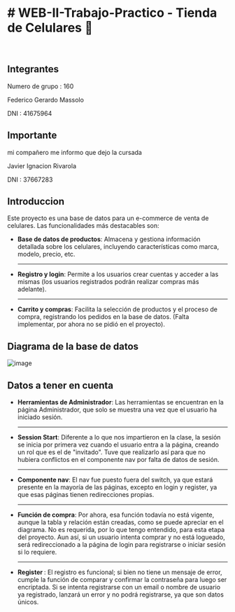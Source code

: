 <h1>  # WEB-II-Trabajo-Practico - Tienda de Celulares 📱 </h1>

<br>

<h2>Integrantes</h2>

Numero de grupo : 160

Federico Gerardo Massolo  

DNI : 41675964

<h2> Importante </h2>
 
mi compañero me informo que dejo la cursada


Javier Ignacion Rivarola  

DNI : 37667283

<h2>Introduccion</h2>

Este proyecto es una base de datos para un e-commerce de venta de celulares. Las funcionalidades más destacables son:
     <ul>
        <li><strong>Base de datos de productos</strong>: Almacena y gestiona información detallada sobre los celulares, incluyendo características como marca, modelo, precio, etc.</li>
        <hr>
        <li><strong>Registro y login</strong>: Permite a los usuarios crear cuentas y acceder a las mismas (los usuarios registrados podrán realizar compras más adelante).</li>
        <hr>
        <li><strong>Carrito y compras</strong>: Facilita la selección de productos y el proceso de compra, registrando los pedidos en la base de datos. (Falta implementar, por ahora no se pidió en el proyecto).</li>
    </ul>

 <h2>Diagrama de la base de datos</h2>

![image](https://github.com/user-attachments/assets/0dca1b5f-9523-4208-a08f-65812b9ef3f8)

<h2>Datos a tener en cuenta</h2>

<ul> 
 <li><strong>Herramientas de Administrador</strong>: Las herramientas se encuentran en la página Administrador, que solo se muestra una vez que el usuario ha iniciado sesión.</li> 
 <hr>
 <li><strong>Session Start</strong>: Diferente a lo que nos impartieron en la clase, la sesión se inicia por primera vez cuando el usuario entra a la página, creando un rol que es el de "invitado". Tuve que realizarlo así para que no hubiera conflictos en el componente nav por falta de datos de sesión.</li> 
 <hr>
 <li><strong>Componente nav</strong>: El nav fue puesto fuera del switch, ya que estará presente en la mayoría de las páginas, excepto en login y register, ya que esas páginas tienen redirecciones propias.</li> 
 <hr>
 <li><strong>Función de compra</strong>: Por ahora, esa función todavía no está vigente, aunque la tabla y relación están creadas, como se puede apreciar en el diagrama. No es requerida, por lo que tengo entendido, para esta etapa del proyecto. Aun así, si un usuario intenta comprar y no está logueado, será redireccionado a la página de login para registrarse o iniciar sesión si lo requiere.</li> 
 <hr>
 <li><strong>Register </strong>: El registro es funcional; si bien no tiene un mensaje de error, cumple la función de comparar y confirmar la contraseña para luego ser encriptada. Si se intenta registrarse con un email o nombre de usuario ya registrado, lanzará un error y no podrá registrarse, ya que son datos únicos.</li> 
</ul>

